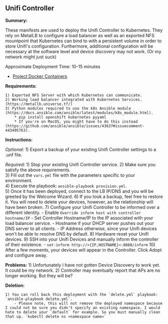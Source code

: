 ## Unifi Controller

**Summary:**

These manifests are used to deploy the Unifi Controller to Kubernetes. They rely on MetalLB to configure a load balancer as well as an exported NFS mountpoint that Kubernetes can bind to with a persistent volume in order to store Unifi's configuration. Furthermore, additional configuration will be necessary at the software level and device discovery may not work. (Or my network might just suck)

Approximate Deployment Time: 10-15 minutes

* [Project Docker Containers](https://github.com/linuxserver/docker-unifi)

**Requirements:**  

    1) Exported NFS Server with which Kubernetes can communicate.  
    2) Working load balancer integrated with Kubernetes Services. (https://metallb.universe.tf/)  
    3) Python modules required to use the k8s Ansible module (https://docs.ansible.com/ansible/latest/modules/k8s_module.html).    
        * pip install openshift kubernetes pyyaml 
        * If you're on MacOS, you might have to do this instead (https://github.com/ansible/ansible/issues/43637#issuecomment-443495763).

**Instructions:**  

*Optional:*
    1) Export a backup of your existing Unifi Controller settings to a .unf file.

*Required:*
    1) Stop your existing Unifi Controller service.
    2) Make sure you satisfy the above requirements.   
    3) Fill out the `vars.yml` file with the parameters specific to your environment.  
    4) Execute the playbook: `ansible-playbook provision.yml`.  
    5) Once it has been deployed, connect to the LB IP/DNS and you will be greeted by the Welcome Wizard.
    6) If you took a backup, feel free to restore it. You will need to delete your devices, however, as the relationship will have been broken.
    7) Configure your Unifi Controller to be informed over a different identity. 
        - Enable `Override inform host with controller hostname/IP`
        - Set Controller Hostname/IP to the IP associated with your load balancer service.
            - Hostname if your DHCP server pushes out your DNS server to all clients.
            - IP Address otherwise, since your Unifi devices won't be able to resolve DNS by default. 
    8) Hardware reset your Unifi devices.
    9) SSH into your Unifi Devices and manually inform the controller of their existence.
        - `set-inform http://>{IP,HOSTNAME}<:8080/inform`
    10) After a few moments, your devices will appear in the Controller. Click Adopt and configure away. 


**Problems:**
    1) Unfortunately I have not gotten Device Discovery to work yet. It could be my network. 
    2) Controller may eventually report that APs are no longer working. But they will be?

**Deletion:**  

    1) You can roll back this deployment with the `delete.yml` playbook: `ansible-playbook delete.yml`.
        - Please note, this will not remove the deployed namespace because I could not be sure you didn't specify an existing namespace. I would hate to delete your `default` for example. So you must manually clean that up. `kubectl delete ns >namespace name<`
